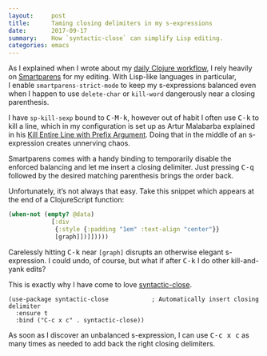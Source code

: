 ```yaml
---
layout:     post
title:      Taming closing delimiters in my s-expressions
date:       2017-09-17
summary:    How `syntactic-close` can simplify Lisp editing.
categories: emacs
---
```


As I explained when I wrote about my [daily Clojure workflow](https://www.manueluberti.eu/programming/2017/04/29/clojureenv/), I rely heavily on
[Smartparens](https://github.com/Fuco1/smartparens) for my editing. With Lisp-like languages in particular, I enable
`smartparens-strict-mode` to keep my s-expressions balanced even when I happen to
use `delete-char` or `kill-word` dangerously near a closing parenthesis.

I have `sp-kill-sexp` bound to <kbd>C-M-k</kbd>, however out of habit I often use <kbd>C-k</kbd> to kill
a line, which in my configuration is set up as Artur Malabarba explained in his
[Kill Entire Line with Prefix Argument](http://endlessparentheses.com/kill-entire-line-with-prefix-argument.html). Doing that in the middle of an
s-expression creates unnerving chaos.

Smartparens comes with a handy binding to temporarily disable the enforced
balancing and let me insert a closing delimiter. Just pressing <kbd>C-q</kbd>
followed by the desired matching parenthesis brings the order back.

Unfortunately, it’s not always that easy. Take this snippet which appears at the
end of a ClojureScript function:

``` clojure
(when-not (empty? @data)
            [:div
             {:style {:padding "1em" :text-align "center"}}
             [graph]])]]))))
```

Carelessly hitting <kbd>C-k</kbd> near `[graph]` disrupts an otherwise elegant
s-expression. I could undo, of course, but what if after <kbd>C-k</kbd> I do
other kill-and-yank edits?

This is exactly why I have come to love [syntactic-close](https://github.com/emacs-berlin/syntactic-close).

``` emacs-lisp
(use-package syntactic-close            ; Automatically insert closing delimiter
  :ensure t
  :bind ("C-c x c" . syntactic-close))
```

As soon as I discover an unbalanced s-expression, I can use <kbd>C-c x c</kbd>
as many times as needed to add back the right closing delimiters.
